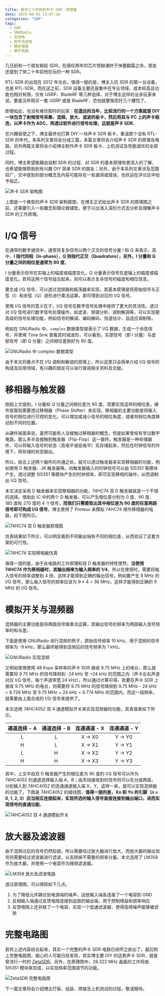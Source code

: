 ```yaml
---
title: 探寻二十年前的声卡 SDR：原理篇
date: 2023-06-01 13:07:10
categories: "SDR"
tags:
  - SDR
  - GNURadio
  - 无线电
  - 软件无线电
  - 模拟电路
  - 数字电路
---
```


几日前和一个朋友聊起 SDR，在感叹两年的芯片短缺潮终于快要翻篇之余，朋友还提到了快二十年前他在玩的一种 SDR。

RTL-SDR 的出现在 2012 年左右，值得一提的是，博主入坑 SDR 的第一台设备，也是 RTL-SDR。而在这之前，SDR 设备主要还是集中在专业领域，成本较高且功能也相对有限，仅有 USRP、BladeRF 等几种选择，对于博主这样的业余玩家来说，要是当年购买一套 USRP 或是 BladeRF，恐怕就要掏空好几个腰包了。

即便如此，也没有难住那时的玩家：**在遥远的当年，比较流行的一个方案就是 DIY 一块包含了射频信号采集、混频、放大、滤波的板卡，然后将其与 PC 上的声卡相连，以声卡作为 ADC，再透过软件进行信号处理，这就是声卡 SDR**。

在兴趣驱使之下，博主最终也打算 DIY 一块声卡 SDR 板卡，重温那个没有 RTL-SDR 的年代。本系列文章将会分成三篇，本篇文章将会介绍声卡 SDR 的原理及电路，另外两篇文章将会介绍博主制作声卡 SDR 板卡、上机测试及性能调优的全部过程。

同时，博主希望能藉由自制 SDR 的过程，对 SDR 的基本原理有更深入的了解，也希望能够帮助到有兴趣 DIY 简单 SDR 的朋友；另外，由于本系列文章涉及范围较广，文中提到的部分概念及内容可能存在一些漏洞或错误，也欢迎在评论区中给予指正。

![声卡 SDR 架构图](https://c.ibcl.us/Soundcard-SDR_20230601/1.png)

上图是一个典型的声卡 SDR 架构框图，在博主正式给出声卡 SDR 的原理图之前，还需要引入一些概念和理论做铺垫，便于以出浅入深的方式去分析及理解声卡 SDR 的工作原理。

<!-- more -->

# I/Q 信号

在通常的数字通信中，通常将复杂信号以两个正交的信号分量 I 和 Q 来表示，其中，**I 指代同相（In-phase），Q 则指代正交（Quadrature），另外，I 分量和 Q 分量之间的相位差通常为 90 度**。

I 分量表示信号在实轴上的幅度或幅度变化，Q 分量表示信号在虚轴上的幅度或幅度变化。若将这两个信号组合起来，则可以表示复杂信号的幅度和相位信息。

要生成 I/Q 信号，可以透过混频器和振荡器来实现，其基本原理是将原始信号与正弦（I）和余弦（Q）波形进行乘法运算，即可得到对应的 I/Q 信号。

使用 I/Q 信号的意义在于，I/Q 信号在数字信号处理中提供了更大的灵活性。透过对 I/Q 信号进行数字信号处理操作，如滤波、频谱分析、调制解调等，可以实现更高级的信号处理功能，例如信号的解调、编码解码、信道估计、自适应调制等。

例如在 GNURadio 中，`complex` 数据类型就表示了 I/Q 数据，生成一个余弦信号，并使用 Time Sink 查看其时域波形，可以看到，实部信号（即 I 分量）与虚部信号（即 Q 分量）之间相位差刚好为 90 度。

![GNURadio 中 complex 数据类型](https://c.ibcl.us/Soundcard-SDR_20230601/2.png)

由于本文的重点不在 I/Q 调制和解调的原理上，所以这里只会简单介绍 I/Q 信号的构成及应用领域，有兴趣的朋友可以自行查阅相关资料及文献。

# 移相器与触发器

刚刚上文提到，I 分量和 Q 分量之间相位差为 90 度，而要实现这样的相位差，硬件层面则需要透过移相器（Phase Shifter）来实现。移相器的主要功能是将输入信号的相位进行可控的变化，可以增加或减小信号的相位角度，或者将相位角度移动到不同的位置。

从硬件层面来说，虽然可能有人没接触过移相器的概念，但是如果曾经有学过数字电路，那么多半会接触到触发器（Flip-Flop）这一器件。触发器是一种存储器件，可以将输入信号的状态（高电平或低电平）先存储起来，然后在时钟信号的作用下，将存储的状态输出。

所以，结合上述两个器件的共通之处，就可以透过触发器来实现移相器的功能，例如使用 D 触发器、JK 触发器等。向触发器输入的时钟信号可以由 SI5351 等模块产生，透过调整 SI5351 等模块产生的时钟频率，即可实现移相的操作，从而调制出 I/Q 信号。

本文决定采用 D 触发器来实现移相器的功能，74HC74 双 D 触发器就是一个不错的选择。借助此 IC 中的两个 D 触发器，可以产生相位差分别为 0 度、90 度、180 度和 270 度的 4 个信号，**而我们只需要取出其中相位差为 90 度的任意两路信号即可构成 I/Q 信号**。博主使用了 Proteus 来模拟 74HC74 用作移相器的电路，如下图所示。

![74HC74 双 D 触发器原理图](https://c.ibcl.us/Soundcard-SDR_20230601/3.png)

仿真结果如下所示，可以明显看到不同输出端有不同的相位差，从而验证了这套方案的可行性。

![74HC74 实现移相器仿真](https://c.ibcl.us/Soundcard-SDR_20230601/4.png)

值得一提的是，由于此电路的工作原理和双 D 触发器的特性使然，**当使用 74HC74 作为移相器时，其输出频率为输入频率的 1/4**，所以在使用时，需要将输入信号的频率调整到 4 倍，这样才能得到正确的输出信号。例如要产生 9 MHz 的 I/Q 信号，那么输入信号的频率应该为 9 * 4 = 36 MHz，这样才能得到正确的 9 MHz 的 I/Q 信号。

# 模拟开关与混频器

混频器的主要功能是将两路信号做乘法运算，其输出信号的频率为两路输入信号频率的和与差。

下面是使用 GNURadio 进行混频的例子，原始信号频率 10 kHz，用于混频的信号频率为 -9 kHz，那么最终能得到混频后的信号频率为 1 kHz。

![GNURadio 实现混频](https://c.ibcl.us/Soundcard-SDR_20230601/5.png)

又例如使用使用 48 Ksps 采样率的声卡 SDR 接收 9.75 MHz 上的电台，那么就需要将 9.75 MHz 的信号降频到 -24 kHz 至 +24 kHz 的范围之内（声卡左右声道对应 I/Q 信号，每个声道带宽 24 kHz），所以通过计算可得，若要在声卡 SDR 上接收 9.75 MHz 的电台，则需要将 9.75 MHz 的信号降频到 9.75 MHz - 24 kHz = 9.726 MHz 至 9.75 MHz + 24 kHz = 9.774 MHz 的范围内，而这一段频率，就需要由上面合成的 I/Q 信号来提供了。

本文选用 74HC4052 双 4 通道模拟开关来实现混频器的功能，其真值表如下所示。

| 通道选择 - A | 通道选择 - B | 连通通道 - X | 连通通道 - Y |
| :----------: | :----------: | :----------: | :----------: |
|      L       |      L       |   X -> X0    |   Y -> Y0    |
|      H       |      L       |   X -> X1    |   Y -> Y1    |
|      L       |      H       |   X -> X2    |   Y -> Y2    |
|      H       |      H       |   X -> X3    |   Y -> Y3    |

其中，上文中由双 D 触发器产生的相位差为 90 度的 I/Q 信号可以作为 74HC4052 的通道选择输入端 A、B；由天线接收到的信号则可以先分成两路，分别输入到 74HC4052 的连通通道输入端 X、Y，这样一来，就可以实现混频器的功能了。下图是 74HC4052 的接线图，**值得一提的是，Xn 和 Yn 的引脚（n = 0, 1, 2, 3）应当相互连接起来，实现所选的输入信号直接连接到输出端口，进而实现信号的直通功能**。

![74HC4052 双 4 通道模拟开关](https://c.ibcl.us/Soundcard-SDR_20230601/6.png)

# 放大器及滤波器

由于混频过后的信号仍然较弱，所以需要经过放大器进行放大，而放大器的输出信号则需要经过滤波器进行滤波，以去除掉不需要的频率分量。本文选用了 LM358 作为放大器，并使用一个电容作为降频滤波器。

![LM358 放大及滤波电路](https://c.ibcl.us/Soundcard-SDR_20230601/7.png)

透过原理图，可以得知如下几点。

1. 为了降低元件耦合到电源端的噪声，运放输入端各连接了一个电容到 GND
2. 反相输入端通过反馈电阻连接到运放的输出端，用于控制增益和频率响应
3. 反馈电阻上还并联了一个电容，实现一个低通滤波器，使得高频噪声能够被滤除

# 完整电路图

若将上述内容综合起来，其实一个完整的声卡 SDR 电路已经呼之欲出了。最后附上完整电路图，细心的人可能已经发现，其实博主要 DIY 的这款声卡 SDR，就是曾流行一时的 [ZetaSDR](http://qrz.lt/ly1gp/SDR/)。另外，在原理图中，28.322 MHz 晶振的工作将由 SI5351 模块来完成，以实现频率范围调节的功能。

![ZetaSDR 完整电路图](https://c.ibcl.us/Soundcard-SDR_20230601/8.png)

下一篇文章将会介绍博主打板、组装、焊接及上机测试的过程，敬请期待。
